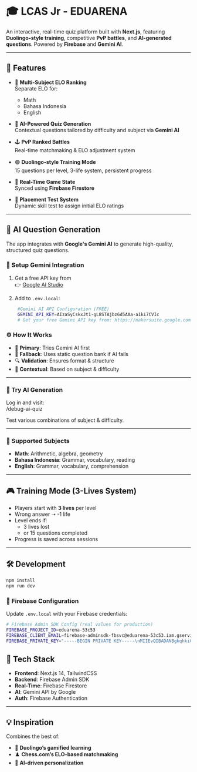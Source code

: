 # 🎓 LCAS Jr - EDUARENA

An interactive, real-time quiz platform built with **Next.js**, featuring **Duolingo-style training**, competitive **PvP battles**, and **AI-generated questions**. Powered by **Firebase** and **Gemini AI**.

---

## 🚀 Features

- 🎯 **Multi-Subject ELO Ranking**  
  Separate ELO for:
  - Math
  - Bahasa Indonesia
  - English

- 🧠 **AI-Powered Quiz Generation**  
  Contextual questions tailored by difficulty and subject via **Gemini AI**

- 🕹️ **PvP Ranked Battles**  
  Real-time matchmaking & ELO adjustment system

- 🟢 **Duolingo-style Training Mode**  
  15 questions per level, 3-life system, persistent progress

- 🔁 **Real-Time Game State**  
  Synced using **Firebase Firestore**

- 🧪 **Placement Test System**  
  Dynamic skill test to assign initial ELO ratings

---

## 🤖 AI Question Generation

The app integrates with **Google's Gemini AI** to generate high-quality, structured quiz questions.

### 🔧 Setup Gemini Integration

1. Get a free API key from  
   👉 [Google AI Studio](https://makersuite.google.com/app/apikey)

2. Add to `.env.local`:
   ```bash
    #Gemini AI API Configuration (FREE)
    GEMINI_API_KEY=AIzaSyCskxJt1-gL8STAjbz6d5AAa-a1ki7CVIc
    # Get your free Gemini API key from: https://makersuite.google.com/app/apikey
   ```

### ⚙️ How It Works

- 🧠 **Primary**: Tries Gemini AI first  
- 🧰 **Fallback**: Uses static question bank if AI fails  
- 🔍 **Validation**: Ensures format & structure  
- 🎯 **Contextual**: Based on subject & difficulty  

---

### 🧪 Try AI Generation

Log in and visit:  
/debug-ai-quiz

Test various combinations of subject & difficulty.

---

### 📝 Supported Subjects

- **Math**: Arithmetic, algebra, geometry  
- **Bahasa Indonesia**: Grammar, vocabulary, reading  
- **English**: Grammar, vocabulary, comprehension  

---

## 🎮 Training Mode (3-Lives System)

- Players start with **3 lives** per level  
- Wrong answer ➝ -1 life  
- Level ends if:
  - 3 lives lost  
  - or 15 questions completed  
- Progress is saved across sessions  

---

## 🛠️ Development

```bash
npm install
npm run dev
```
### 🔐 Firebase Configuration

Update `.env.local` with your Firebase credentials:

```bash
# Firebase Admin SDK Config (real values for production)
FIREBASE_PROJECT_ID=eduarena-53c53
FIREBASE_CLIENT_EMAIL=firebase-adminsdk-fbsvc@eduarena-53c53.iam.gserviceaccount.com
FIREBASE_PRIVATE_KEY="-----BEGIN PRIVATE KEY-----\nMIIEvQIBADANBgkqhkiG9w0BAQEFAASCBKcwggSjAgEAAoIBAQCVrQHUmjt5nDI7\naYbrOsIP9nUITEJQkF9hihJAnohm1zWnsFFtEHp8cNhJ3u40E4toIbochqvvZgEm\nMXNbxhN8DEZM4b3Vj5qTkLxns9FLd50s8LDRyUMvLIS8mKWoQQrZOU2Mr+1aeMRM\nQdA/Salvwt7IN2uprrIckmQqVnlszPnHqENIeAIsDjKZj3+BMMT6ejGZiAAEj84V\nL/JqJE9lF13ewU22LVmpszOKpRWLviHorvJFAYpdSMLOwTmjK9aav6jWdsFzCs6q\nx32/oLPj4o4ENejo1c0KZ5zE5YIRJtIpULw4xvzEUDioC+DSgLr6SFw0ptusWNpK\nHhAXkUppAgMBAAECggEALLAV3tMZtMpk2QY9yRem/zsXYB3cos8oGygtIOv0T7gr\nheCHvydvWp4ahZuwxQ2czr9bIM84oGZ1K2ESTzFJefz0NFol4pBYl3xcNB4k/AI/\nhD5snIYZsAj7rI9qzlx1D7wjIkEYfa2W9imkMnEczIiDGYYqd+P3u74dd+KPqGLp\nqC4CEAcaEsSDtcleEYntdKxcI/wszraRdLa/9YsgSZXk8hW5TqaB3quZv/zh5NNx\nilVUmRAqhOZ1KRV196AAY4LMs3r2HLJV0HNNNaEllRR0buHmHZTg64uDbZdJ4FDV\nc3ym3QZnMvtEQzgnkAOd5aK0F8Aqnl+1lgvQJPmjbQKBgQDL8CRn+AbTa5kl4VBL\njkwnxxtN4SJ3RbEjC6KAWItP8jv+5BxuARKRbNc2/0LY1mn/A4mC08QV8oXRdnIE\nTK9S1MYsCjqkKNrZWajfk9cPCGspsu+w5x++io2p6L88YfHGy4jnSu6uD6F63o+j\n49ar+kMiN1SJdIlN5ZVlhsnHLwKBgQC74rFKqlJo1H46Vkqju7vs21KiCbEbEfTk\n9APJsk+rHidP9bPwzWcTr8ATDZR6dw+gqtX7TBLZGtlrQr110vX6vug6WCNx2fC1\nB1DB4ErqtK/noTIOuQVLmxJqlVwXMRNK66rISCRe28ugQHV9atx7jGwJzEg6qTz9\nhtvs8+ah5wKBgBJg18cO0P6oiaqiPWwxrKdBCDLigQqimy3/VGugjx1rRQDZab54\nFkZIurRYGJwV5oN2vCOwFdGsg2a299tvVbVvO1Sor1Qv4lkH/XH4jr7qEU42s+cL\nTQ8MyWtwcBtu8CzsFrBRTmUdP34lJGiulZ/186rXtaSVffIpKGd32CM9AoGBALQU\n+LdG/svpd780fD/pLZs9MDuNLIp0sJRN6d+Fn+S0dxultb2FMlnlJyVb68dhnMHz\nXDuL07jxihjLlEp9VDTsjCt31SlHqfXpOBdLgqLpYnyRvSftYMzxqjosRGMaL5Ks\nxTlIJEwjQU2s2q/GH+PvWJIfkc9f7MxXWS4JLDJbAoGASvOMPv+UusUjXV909+sr\nOdROka5mxPnAd5p21ApgZJIBL0RBhNexIbsbZOpINJ7upfpWqbelTewHSWaBwNz8\nwjNnoSW6eyBGKo9q/8bzCtuvm4boFRwMP+jqg3PkMWvO4b3BsFtjkJUiZWMrM8xc\n3hBD49D3QWchjBRGiuv81tY=\n-----END PRIVATE KEY-----\n"
```

## 📌 Tech Stack

- **Frontend**: Next.js 14, TailwindCSS  
- **Backend**: Firebase Admin SDK  
- **Real-Time**: Firebase Firestore  
- **AI**: Gemini API by Google  
- **Auth**: Firebase Authentication  

---

## 💡 Inspiration

Combines the best of:  
- 🧩 **Duolingo’s gamified learning**  
- ♟️ **Chess.com’s ELO-based matchmaking**  
- 🤖 **AI-driven personalization**





